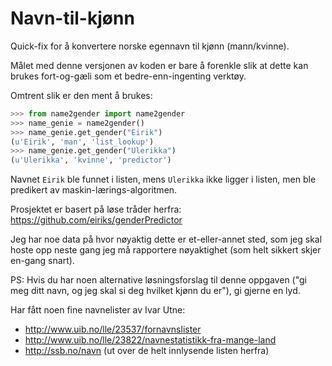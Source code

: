 # Navn-til-kjønn
Quick-fix for å konvertere norske egennavn til kjønn (mann/kvinne).


Målet med denne versjonen av koden er bare å forenkle slik at dette kan brukes fort-og-gæli som et bedre-enn-ingenting verktøy.

Omtrent slik er den ment å brukes:

```python
>>> from name2gender import name2gender
>>> name_genie = name2gender()
>>> name_genie.get_gender("Eirik")
(u'Eirik', 'man', 'list_lookup')
>>> name_genie.get_gender("Ulerikka")
(u'Ulerikka', 'kvinne', 'predictor')
```

Navnet `Eirik` ble funnet i listen, mens `Ulerikka` ikke ligger i listen, men ble predikert av maskin-lærings-algoritmen.


Prosjektet er basert på løse tråder herfra: https://github.com/eiriks/genderPredictor

Jeg har noe data på hvor nøyaktig dette er et-eller-annet sted, som jeg skal hoste opp neste gang jeg må rapportere nøyaktighet (som helt sikkert skjer en-gang snart).

PS: Hvis du har noen alternative løsningsforslag til denne oppgaven ("gi meg ditt navn, og jeg skal si deg hvilket kjønn du er"), gi gjerne en lyd.

Har fått noen fine navnelister av Ivar Utne:
* http://www.uib.no/lle/23537/fornavnslister
* http://www.uib.no/lle/23822/navnestatistikk-fra-mange-land
* http://ssb.no/navn (ut over de helt innlysende listen herfra)
